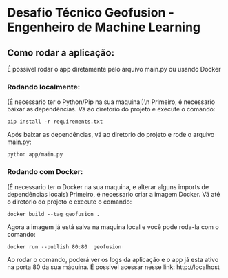 # Desafio Técnico Geofusion - Engenheiro de Machine Learning
## Como rodar a aplicação:
É possivel rodar o app diretamente pelo arquivo main.py ou usando Docker

### Rodando localmente:
(É necessario ter o Python/Pip na sua maquina!)\n
Primeiro, é necessario baixar as dependências. Vá ao diretorio do projeto e execute o comando:
```
pip install -r requirements.txt
```
Após baixar as dependências, vá ao diretorio do projeto e rode o arquivo main.py:
```
python app/main.py
```

### Rodando com Docker:
(É necessario ter o Docker na sua maquina, e alterar alguns imports de dependências locais)
Primeiro, é necessario criar a imagem Docker. Vá até o diretorio do projeto e execute o comando:
```
docker build --tag geofusion .
```
Agora a imagem já está salva na maquina local e você pode roda-la com o comando:
```
docker run --publish 80:80  geofusion
```
Ao rodar o comando, poderá ver os logs da aplicação e o app já esta ativo na porta 80 da sua máquina. É possivel acessar nesse link: http://localhost

